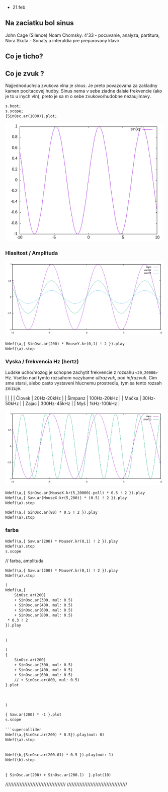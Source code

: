 
* 21.feb

## Na zaciatku bol sinus



John Cage (Silence)
Noam Chomsky.
4'33 - pocuvanie, analyza, partitura,
Nora Skuta - Sonaty a interuldia pre preparovany klavir

## Co je ticho?
## Co je zvuk ?

Najjednoduchsia zvukova vlna je *sinus*. Je preto povazovana za zakladny kamen pocitacovej hudby. Sinus nema v sebe ziadne dalsie frekvencie (ako je to u inych vln), preto je sa m o sebe zvukovo/hudobne nezaujimavy.
```supercollider
s.boot;
s.scope;
{SinOsc.ar(1000)}.plot;
```
![sinus](img/sin.png)

### Hlasitost / Amplituda

![Amplitudy](img/amplitudy.png)

```supercollider
Ndef(\a,{ SinOsc.ar(200) * MouseY.kr(0,1) ! 2 }).play
Ndef(\a).stop
```


### Vyska / frekvencia Hz (hertz)

Ludske ucho/mozog je schopne zachytit frekvencie z rozsahu ```<20,20000>``` Hz.
Vsetko nad tymto rozsahom nazybame *ultrazvuk*, pod *infrazvuk*.
Cim sme starsi, alebo casto vystaveni hlucnemu prostrediu, tym sa tento rozsah znizuje.

|         |             |
| Človek  | 20Hz-20kHz  |
| Šimpanz | 100Hz-20kHz |
| Mačka   | 30Hz-50kHz  |
| Zajac   | 300Hz-45kHz |
| Myš     | 1kHz-100kHz |

![Frekvencie](img/freq.png)

```supercollider
Ndef(\a,{ SinOsc.ar(MouseX.kr(5,20000).poll) * 0.5 ! 2 }).play
Ndef(\a,{ Saw.ar(MouseX.kr(5,200)) * (0.5) ! 2 }).play
Ndef(\a).stop
```


```supercollider
Ndef(\a,{ SinOsc.ar(80) * 0.5 ! 2 }).play
Ndef(\a).stop
```

### farba
```supercollider
Ndef(\a,{ Saw.ar(200) * MouseY.kr(0,1) ! 2 }).play
Ndef(\a).stop
s.scope
```





// farba, amplituda
```supercollider
Ndef(\a,{ Saw.ar(200) * MouseY.kr(0,1) ! 2 }).play
Ndef(\a).stop
```

```supercollider
(
Ndef(\a,{
	SinOsc.ar(200)
	+ SinOsc.ar(300, mul: 0.5)
	+ SinOsc.ar(400, mul: 0.5)
	+ SinOsc.ar(600, mul: 0.5)
	+ SinOsc.ar(800, mul: 0.5)
 * 0.3 ! 2
}).play


)
```


```supercollider
(
{
	SinOsc.ar(200)
	+ SinOsc.ar(300, mul: 0.5)
	+ SinOsc.ar(400, mul: 0.5)
	+ SinOsc.ar(600, mul: 0.5)
	// + SinOsc.ar(800, mul: 0.5)
}.plot



)

```

```supercollider
{ Saw.ar(200) * -1 }.plot
s.scope

```supercollider
Ndef(\a,{SinOsc.ar(200) * 0.5}).play(out: 0)
Ndef(\a).stop


Ndef(\b,{SinOsc.ar(200.01) * 0.5 }).play(out: 1)
Ndef(\b).stop


{ SinOsc.ar(200) + SinOsc.ar(200.1)  }.plot(10)
```

//////////////////////////////////////
//////////////////////////////////////
